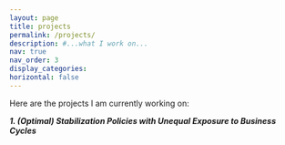 ```yaml
---
layout: page
title: projects
permalink: /projects/
description: #...what I work on...
nav: true
nav_order: 3
display_categories: 
horizontal: false
---
```


Here are the projects I am currently working on:

***1. (Optimal) Stabilization Policies with Unequal Exposure to Business Cycles***
